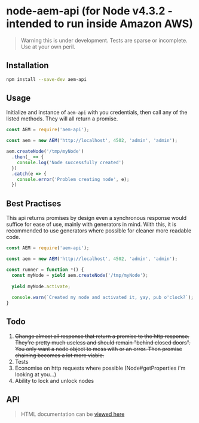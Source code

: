 # node-aem-api (for Node v4.3.2 - intended to run inside Amazon AWS)

> Warning this is under development. Tests are sparse or incomplete. Use at your own peril.

## Installation

```bash
npm install --save-dev aem-api
```

## Usage

Initialize and instance of `aem-api` with you credentials, then call any of the listed methods. They
will all return a promise.

```javascript
const AEM = require('aem-api');

const aem = new AEM('http://localhost', 4502, 'admin', 'admin');

aem.createNode('/tmp/myNode')
  .then(_ => {
    console.log('Node successfully created')
  })
  .catch(e => {
    console.error('Problem creating node', e);
  })
```

## Best Practises

This api returns promises by design even a synchronous response would suffice for ease of use, mainly with generators in
mind. With this, it is recommended to use generators where possible for cleaner more readable code.

```javascript
const AEM = require('aem-api');

const aem = new AEM('http://localhost', 4502, 'admin', 'admin');

const runner = function *() {
  const myNode = yield aem.createNode('/tmp/myNode');
  
  yield myNode.activate;
  
  console.warn(`Created my node and activated it, yay, pub o'clock?`);
}
```

## Todo

1. ~~Change almost all response that return a promise to the http response. They're pretty much useless and should
remain "behind closed doors". You only want a node object to mess with or an error. Then promise chaining becomes
a lot more viable.~~
1. Tests
1. Economise on http requests where possible (Node#getProperties i'm looking at you...)
1. Ability to lock and unlock nodes

## API

> HTML documentation can be [viewed here](https://cdn.rawgit.com/raininglemons/node-aem-api/3cae74082f172e62b5e70f5f0be94899038e4b8d/documentation/index.html)

